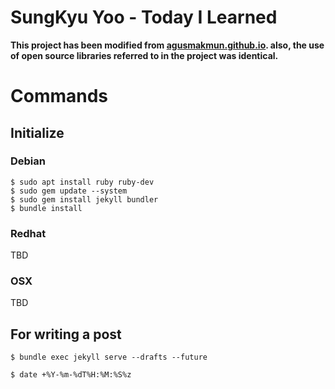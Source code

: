 # SungKyu Yoo - Today I Learned

__This project has been modified from [agusmakmun.github.io](https://github.com/agusmakmun/agusmakmun.github.io). also, the use of open source libraries referred to in the project was identical.__

# Commands

## Initialize

### Debian
```
$ sudo apt install ruby ruby-dev
$ sudo gem update --system
$ sudo gem install jekyll bundler
$ bundle install
```

### Redhat
TBD

### OSX
TBD

## For writing a post
```
$ bundle exec jekyll serve --drafts --future

$ date +%Y-%m-%dT%H:%M:%S%z
```

